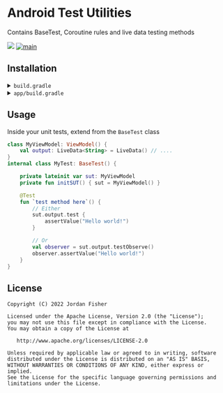 # Android Test Utilities

Contains BaseTest, Coroutine rules and live data testing methods

[![](https://jitpack.io/v/thementalgoose/android-test-utilities.svg)](https://jitpack.io/#thementalgoose/android-test-utilities) [![main](https://github.com/thementalgoose/android-test-utilities/workflows/Main/badge.svg)](https://github.com/thementalgoose/android-test-utilities/actions)

## Installation

<details>
    <summary><code>build.gradle</code></summary>

    allprojects {
        repositories {
            ...
            maven { url 'https://jitpack.io' }
        }
    }
</details>

<details>
    <summary><code>app/build.gradle</code></summary>

    dependencies {
        testImplementation 'com.github.thementalgoose:android-test-utilities:1.2.2'
        // Use Jitpack version if newer
    }

Jitpack version: [![](https://jitpack.io/v/thementalgoose/android-test-utilities.svg)](https://jitpack.io/#thementalgoose/android-test-utilities)
</details>


## Usage

Inside your unit tests, extend from the `BaseTest` class

```kotlin
class MyViewModel: ViewModel() {
    val output: LiveData<String> = LiveData() // ....
}
internal class MyTest: BaseTest() {

    private lateinit var sut: MyViewModel
    private fun initSUT() { sut = MyViewModel() }

    @Test
    fun `test method here`() {
        // Either
        sut.output.test {
            assertValue("Hello world!")
        }

        // Or
        val observer = sut.output.testObserve()
        observer.assertValue("Hello world!")
    }
}
```

## License

```
Copyright (C) 2022 Jordan Fisher

Licensed under the Apache License, Version 2.0 (the "License");
you may not use this file except in compliance with the License.
You may obtain a copy of the License at

   http://www.apache.org/licenses/LICENSE-2.0

Unless required by applicable law or agreed to in writing, software
distributed under the License is distributed on an "AS IS" BASIS,
WITHOUT WARRANTIES OR CONDITIONS OF ANY KIND, either express or implied.
See the License for the specific language governing permissions and
limitations under the License.
```